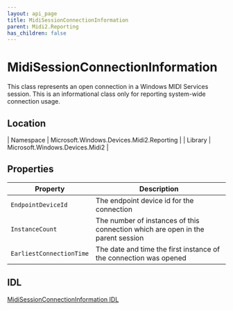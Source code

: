 ```yaml
---
layout: api_page
title: MidiSessionConnectionInformation
parent: Midi2.Reporting
has_children: false
---
```


# MidiSessionConnectionInformation

This class represents an open connection in a Windows MIDI Services session. This is an informational class only for reporting system-wide connection usage. 

## Location

| Namespace | Microsoft.Windows.Devices.Midi2.Reporting |
| Library | Microsoft.Windows.Devices.Midi2 |

## Properties

| Property | Description |
|---|---|
| `EndpointDeviceId` | The endpoint device id for the connection |
| `InstanceCount` | The number of instances of this connection which are open in the parent session |
| `EarliestConnectionTime` | The date and time the first instance of the connection was opened |

## IDL

[MidiSessionConnectionInformation IDL](https://github.com/microsoft/MIDI/blob/main/src/app-sdk/winrt/MidiSessionConnectionInformation.idl)

